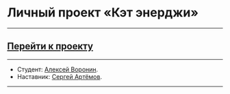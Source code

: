 # Личный проект «Кэт энерджи»
---
## [Перейти к проекту](https://voroninadm.github.io/1790721-cat-energy-24/)
---

* Студент: [Алексей Воронин](https://up.htmlacademy.ru/adaptive/24/user/1790721).
* Наставник: [Сергей Артёмов](https://htmlacademy.ru/profile/firefoxic).

---
